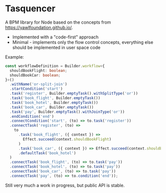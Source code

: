 # Tasquencer

A BPM library for Node based on the concepts from https://yawlfoundation.github.io/.

- Implemented with a "code-first" approach
- Minimal - implements only the flow control concepts, everything else should be implemented in user space code

Example:

```typescript
const workflowDefinition = Builder.workflow<{
  shouldBookFlight: boolean;
  shouldBookCar: boolean;
}>()
  .withName('or-split-join')
  .startCondition('start')
  .task('register', Builder.emptyTask().withSplitType('or'))
  .task('book_flight', Builder.emptyTask())
  .task('book_hotel', Builder.emptyTask())
  .task('book_car', Builder.emptyTask())
  .task('pay', Builder.emptyTask().withJoinType('or'))
  .endCondition('end')
  .connectCondition('start', (to) => to.task('register'))
  .connectTask('register', (to) =>
    to
      .task('book_flight', ({ context }) =>
        Effect.succeed(context.shouldBookFlight)
      )
      .task('book_car', ({ context }) => Effect.succeed(context.shouldBookCar))
      .defaultTask('book_hotel')
  )
  .connectTask('book_flight', (to) => to.task('pay'))
  .connectTask('book_hotel', (to) => to.task('pay'))
  .connectTask('book_car', (to) => to.task('pay'))
  .connectTask('pay', (to) => to.condition('end'));
```

Still very much a work in progress, but public API is stable.
